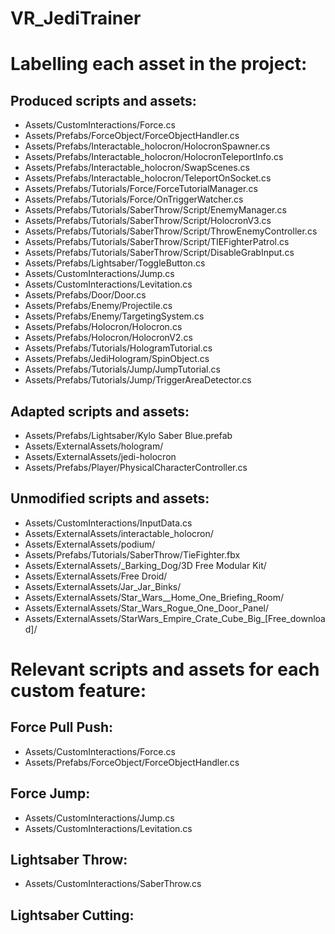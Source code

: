 # VR_JediTrainer

# Labelling each asset in the project:

## Produced scripts and assets: 
- Assets/CustomInteractions/Force.cs
- Assets/Prefabs/ForceObject/ForceObjectHandler.cs
- Assets/Prefabs/Interactable_holocron/HolocronSpawner.cs
- Assets/Prefabs/Interactable_holocron/HolocronTeleportInfo.cs
- Assets/Prefabs/Interactable_holocron/SwapScenes.cs
- Assets/Prefabs/Interactable_holocron/TeleportOnSocket.cs
- Assets/Prefabs/Tutorials/Force/ForceTutorialManager.cs
- Assets/Prefabs/Tutorials/Force/OnTriggerWatcher.cs
- Assets/Prefabs/Tutorials/SaberThrow/Script/EnemyManager.cs
- Assets/Prefabs/Tutorials/SaberThrow/Script/HolocronV3.cs
- Assets/Prefabs/Tutorials/SaberThrow/Script/ThrowEnemyController.cs
- Assets/Prefabs/Tutorials/SaberThrow/Script/TIEFighterPatrol.cs
- Assets/Prefabs/Tutorials/SaberThrow/Script/DisableGrabInput.cs
- Assets/Prefabs/Lightsaber/ToggleButton.cs
- Assets/CustomInteractions/Jump.cs
- Assets/CustomInteractions/Levitation.cs
- Assets/Prefabs/Door/Door.cs
- Assets/Prefabs/Enemy/Projectile.cs
- Assets/Prefabs/Enemy/TargetingSystem.cs
- Assets/Prefabs/Holocron/Holocron.cs
- Assets/Prefabs/Holocron/HolocronV2.cs
- Assets/Prefabs/Tutorials/HologramTutorial.cs
- Assets/Prefabs/JediHologram/SpinObject.cs
- Assets/Prefabs/Tutorials/Jump/JumpTutorial.cs
- Assets/Prefabs/Tutorials/Jump/TriggerAreaDetector.cs

## Adapted scripts and assets:
- Assets/Prefabs/Lightsaber/Kylo Saber Blue.prefab
- Assets/ExternalAssets/hologram/
- Assets/ExternalAssets/jedi-holocron
- Assets/Prefabs/Player/PhysicalCharacterController.cs

## Unmodified scripts and assets:
- Assets/CustomInteractions/InputData.cs
- Assets/ExternalAssets/interactable_holocron/
- Assets/ExternalAssets/podium/
- Assets/Prefabs/Tutorials/SaberThrow/TieFighter.fbx
- Assets/ExternalAssets/_Barking_Dog/3D Free Modular Kit/
- Assets/ExternalAssets/Free Droid/
- Assets/ExternalAssets/Jar_Jar_Binks/
- Assets/ExternalAssets/Star_Wars__Home_One_Briefing_Room/
- Assets/ExternalAssets/Star_Wars_Rogue_One_Door_Panel/
- Assets/ExternalAssets/StarWars_Empire_Crate_Cube_Big_[Free_download]/

# Relevant scripts and assets for each custom feature:
## Force Pull Push:
- Assets/CustomInteractions/Force.cs
- Assets/Prefabs/ForceObject/ForceObjectHandler.cs
## Force Jump:
- Assets/CustomInteractions/Jump.cs
- Assets/CustomInteractions/Levitation.cs
## Lightsaber Throw:
- Assets/CustomInteractions/SaberThrow.cs
## Lightsaber Cutting: